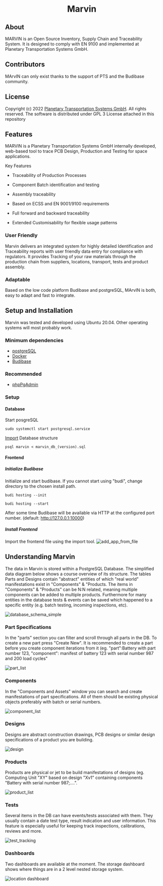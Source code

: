 
<h1 align="center">
  Marvin
</h1>


## About 
MARVIN is an Open Source Inventory, Supply Chain and Traceability System. It is designed to comply with EN 9100 and implemented at Planetary Transportation Systems GmbH.

## Contributors
MArvIN can only exist thanks to the support of PTS and the Budibase community.

## License
Copyright (c) 2022 [Planetary Transportation Systems GmbH](https://www.pts.space). All rights reserved. The software is distributed under GPL 3 License attached in this repository

## Features
MARVIN is a Planetary Transportation Systems GmbH internally developed, web-based tool to trace PCB Design, Production and Testing for space applications.

Key Features
* Traceability of Production Processes
* Component Batch identification and testing
* Assembly traceability

* Based on ECSS and EN 9001/9100 requirements
* Full forward and backward traceability
* Extended Customisability for flexible usage patterns

### User Friendly
Marvin delivers an integrated system for highly detailed Identification and Traceability reports with user friendly data entry for compliance with regulators. It provides Tracking of your raw materials through the production chain from suppliers, locations, transport, tests and product assembly. 

### Adaptable
Based on the low code platform Budibase and postgreSQL, MArvIN is both, easy to adapt and fast to integrate. 

## Setup and Installation
Marvin was tested and developed using Ubuntu 20.04. Other operating systems will most probably work.

### Minimum dependencies
* [postgreSQL](https://www.postgresql.org/download/linux/ubuntu/)
* [Docker](https://www.docker.com)
* [Budibase](https://docs.budibase.com/docs/budibase-cli-setup)

### Recommended
* [phpPgAdmin](https://github.com/phppgadmin/phppgadmin/releases)

### Setup


#### Database
Start posgreSQL
```
sudo systemctl start postgresql.service
```
[Import](https://www.postgresql.org/docs/8.1/backup.html#BACKUP-DUMP-RESTORE) Database structure 
```
psql marvin < marvin_db_(version).sql
```
#### Frontend
##### Initialize Budibase
Initialize and start budibase. If you cannot start using "budi", change directory to the chosen install path.
``` 
budi hosting --init

budi hosting --start
```

After some time Budibase will be available via HTTP at the configured port number. (default: http://127.0.0.1:10000)

##### Install Frontend 
Import the frontend file using the import tool.
![add_app_from_file](pictures/screenshots/create_app.png)

## Understanding Marvin

The data in Marvin is stored within a PostgreSQL Database. The simplified data diagram below shows a course overview of its structure. The tables Parts and Designs contain "abstract" entities of which "real world" manifestations exist in "Components" & "Products. The items in "Components" & "Products" can be N:N related, meaning multiple components can be added to multiple products. Furthermore for many entities in the database tests & events can be saved which happened to a specific entity (e.g. batch testing, incoming inspections, etc).

![database_schema_simple](doc/simplified_db_schema.jpg)

### Part Specifications
In the "parts" section you can filter and scroll through all parts in the DB. To create a new part press "Create New". It is recommended to create a part before you create component iterations from it (eg. "part":Battery with part number 123, "component": manifest of battery 123 with serial number 987 and 200 load cycles"

![part_list](pictures/screenshots/part_specifications.png)

### Components
In the "Components and Assets" window you can search and create manifestations of part specifications. All of them should be existing physical objects preferably with batch or serial numbers.

![component_list](pictures/screenshots/filtered_components.png)

### Designs
Designs are abstract construction drawings, PCB designs or similar design specifications of a product you are building.

![design](pictures/screenshots/design_specification.png)

### Products
Products are physical or jet to be build manifestations of designs (eg. Computing Unit "XY" based on design "Xv1" containing components "Battery with serial number 987;....".

![product_list](pictures/screenshots/product_list.png)

### Tests
Several items in the DB can have events/tests associated with them. They usually contain a date test type, result indication and user information.
This feature is especially useful for keeping track inspections, calibrations, reviews and more.

![test_tracking](pictures/screenshots/test_event_tracking.png)

### Dashboards
Two dashboards are available at the moment. The storage dashboard shows where things are in a 2 level nested storage system.

![location dashboard](pictures/screenshots/location_dashboard.png)